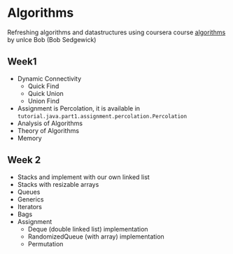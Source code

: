 # Algorithms
  
 Refreshing algorithms and datastructures using coursera course [algorithms](https://www.coursera.org/learn/algorithms-part1) by unlce Bob (Bob Sedgewick)
 
## Week1 
- Dynamic Connectivity
    - Quick Find
    - Quick Union
    - Union Find
- Assignment is Percolation, it is available in `tutorial.java.part1.assignment.percolation.Percolation`
- Analysis of Algorithms
- Theory of Algorithms
- Memory

## Week 2

- Stacks and implement with our own linked list
- Stacks with resizable arrays
- Queues 
- Generics
- Iterators
- Bags
- Assignment 
  - Deque (double linked list) implementation
  - RandomizedQueue (with array) implementation
  - Permutation
  
